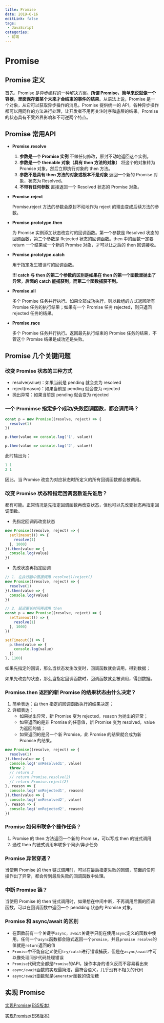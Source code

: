 ```yaml
---
title: Promise
date: 2019-6-16
editLink: false
tags:
 - JavaScript
categories:
 - 前端
---
```


# Promise

## Promise 定义

首先，Promise 是异步编程的一种解决方案。**所谓 Promise，简单来说就像一个容器，里面保存着某个未来才会结束的事件的结果**。从语法上说，Promise 是一个对象，从它可以获取异步操作的消息。Promise 提供统一的 API，各种异步操作都可以用同样的方法进行处理，让开发者不用再关注时序和底层的结果。Promise 的状态具有不受外界影响和不可逆两个特点。

## Promise 常用API

- **Promise.resolve**

  1. **参数是一个 Promise 实例**
     不做任何修改，原封不动地返回这个实例。
  2. **参数是一个 thenable 对象（具有 then 方法的对象）**
     将这个的对象转为 Promise 对象，然后立即执行对象的 then 方法。
  3. **参数不是具有 then 方法的对象或根本不是对象**
     返回一个新的 Promise 对象，状态为 Resolved。
  4. **不带有任何参数**
     直接返回一个 Resolved 状态的 Promise 对象。

- **Promise.reject**

  Promise.reject 方法的参数会原封不动地作为 reject 的理由变成后续方法的参数。

- **Promise.prototype.then**

  为 Promise 实例添加状态改变时的回调函数。第一个参数是 Resolved 状态的回调函数，第二个参数是 Rejected 状态的回调函数。then 中的函数一定要 return 一个结果或一个新的 Promise 对象，才可以让之后的 then 回调接收。

- **Promise.prototype.catch**

  用于指定发生错误时的回调函数。

  **!!! catch 与 then 的第二个参数的区别是如果在 then 的第一个函数里抛出了异常，后面的 catch 能捕获到，而第二个函数捕获不到。**

- **Promise.all**

  多个 Promise 任务并行执行。如果全部成功执行，则以数组的方式返回所有 Promise 任务的执行结果；如果有一个 Promise 任务 rejected，则只返回 rejected 任务的结果。

- **Promise.race**

  多个 Promise 任务并行执行。返回最先执行结束的 Promise 任务的结果，不管这个 Promise 结果是成功还是失败。

## Promise 几个关键问题

### 改变 Promise 状态的三种方式

- resolve(value)：如果当前是 pending 就会变为 resolved
- reject(reason)：如果当前是 pending 就会变为 rejected
- 抛出异常：如果当前是 pending 就会变为 rejected

### 一个 Promimse 指定多个成功/失败回调函数，都会调用吗？

```js
const p = new Promise((resolve, reject) => {
  resolve(1)
})

p.then(value => console.log('1', value))

p.then(value => console.log('2', value))
```

此时输出为：

```js
1 1
2 1
```

因此，当 Promise 改变为对应状态时所定义的所有回调函数都会被调用。

### 改变 Promise 状态和指定回调函数谁先谁后？

都有可能。正常情况是先指定回调函数再改变状态，但也可以先改变状态再指定回调函数。

- 先指定回调再改变状态

```js
new Promise((resolve, reject) => {
  setTimeout(() => {
    resolve(1)
  }, 1000)
}).then(value => {
  console.log(value)
})
```

- 先改状态再指定回调

```js
// 1. 在执行器中直接调用 resolve()/reject()
new Promise((resolve, reject) => {
  resolve(1)
}).then(value => {
  console.log(value)
})

// 2. 延迟更长时间再调用 then
const p = new Promise((resolve, reject) => {
  setTimeout(() => {
    resolve(1)
  }, 1000)
})

setTimeout(() => {
  p.then(value => {
    console.log(value)
  })
}, 1100)
```

如果先指定的回调，那么当状态发生改变时，回调函数就会调用，得到数据；

如果先改变的状态，那么当指定回调函数时，回调函数就会被调用，得到数据。

### Promise.then 返回的新 Promise 的结果状态由什么决定？

1. 简单表达：由 then 指定的回调函数执行的结果决定；
2. 详细表达：
   - 如果抛出异常，新 Promise 变为 rejected，reason 为抛出的异常；
   - 如果返回的是非 Promise 的任意值，新 Promise 变为 resolved，value 为返回的值；
   - 如果返回的是另一个新 Promise，此 Promise 的结果就会成为新 Promise 的结果。

```js
new Promise((resolve, reject) => {
  resolve(1)
}).then(value => {
  console.log('onResolved1', value)
  throw 2
  // return 2
  // return Promise.resolve(2)
  // return Promise.reject(2)
}, reason => {
  console.log('onRejected1', reason)
}).then(value => {
  console.log('onResolved2', value)
}, reason => {
  console.log('onRejected2', reason)
})
```

### Promise 如何串联多个操作任务？

1. Promise 的 then 方法返回一个新的 Promise，可以写成 then 的链式调用
2. 通过 then 的链式调用串联多个同步/异步任务

### Promise 异常穿透？

当使用 Promise 的 then 链式调用时，可以在最后指定失败的回调，前面的任何操作出了异常，都会传到最后失败的回调函数中处理。

### 中断 Promise 链？

当使用 Promise 的 then 链式调用时，如果想在中间中断，不再调用后面的回调函数，可以在回调函数中返回一个 pendding 状态的 Promise 对象。

### Promise 和 async/await 的区别

-  在函数前有一个关键字`async`，`await`关键字只能在使用`async`定义的函数中使用。任何一个`async`函数都会隐式返回一个`promise`，并且`promise resolve`的值就是`return`返回的值
- `Promise`中不能自定义使用`try/catch`进行错误捕获，但是在`async/await`中可以像处理同步代码处理错误
- `Promise`代码完全都是`Promise`的API，操作本身的语义反而不容易看出来
- `async/await`函数的实现最简洁，最符合语义，几乎没有不相关的代码
- `async/await`函数就是`Generator`函数的语法糖

## 实现 Promise

[实现Promise(ES5版本)](https://github.com/sankigan/Front-End-Summary/blob/master/JavaScript/Promise-es5.js)

[实现Promise(ES6版本)](https://github.com/sankigan/Front-End-Summary/blob/master/JavaScript/Promise-es6.js)

```js
```
